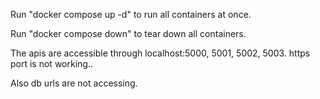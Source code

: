 Run "docker compose up -d" to run all containers at once.

Run "docker compose down" to tear down all containers.

The apis are accessible through localhost:5000, 5001, 5002, 5003. https port is not working..

Also db urls are not accessing.